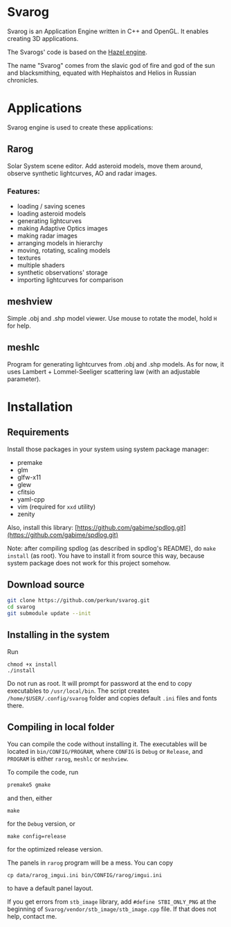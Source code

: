 # Svarog

Svarog is an Application Engine written in C++ and OpenGL. It enables creating
3D applications.

The Svarogs' code is based on the [Hazel engine](https://github.com/TheCherno/Hazel).

The name "Svarog" comes from the slavic god of fire and god of the sun and
blacksmithing, equated with Hephaistos and Helios in Russian chronicles.


# Applications

Svarog engine is used to create these applications:

## Rarog

Solar System scene editor. Add asteroid models, move them around, observe
synthetic lightcurves, AO and radar images.

### Features:

* loading / saving scenes
* loading asteroid models
* generating lightcurves
* making Adaptive Optics images
* making radar images
* arranging models in hierarchy
* moving, rotating, scaling models
* textures
* multiple shaders
* synthetic observations' storage
* importing lightcurves for comparison

## meshview

Simple .obj and .shp model viewer. Use mouse to rotate the model, hold `H` for
help.

## meshlc

Program for generating lightcurves from .obj and .shp models. As for now, it
uses Lambert + Lommel-Seeliger scattering law (with an adjustable parameter).



# Installation

## Requirements

Install those packages in your system using system package manager:

* premake
* glm
* glfw-x11
* glew
* cfitsio
* yaml-cpp
* vim (required for `xxd` utility)
* zenity

Also, install this library:
[https://github.com/gabime/spdlog.git](https://github.com/gabime/spdlog.git)

Note: after compiling spdlog (as described in spdlog's README), do `make
install` (as root). You have to install it from source this way, because system
package does not work for this project somehow.

## Download source

```bash
git clone https://github.com/perkun/svarog.git
cd svarog
git submodule update --init
```

## Installing in the system

Run
```
chmod +x install
./install
```

Do not run as root. It will prompt for password at the end to copy executables
to `/usr/local/bin`. The script creates `/home/$USER/.config/svarog` folder and
copies default `.ini` files and fonts there.

## Compiling in local folder

You can compile the code without installing it. The executables will be located
in `bin/CONFIG/PROGRAM`, where `CONFIG` is `Debug` or `Release`, and `PROGRAM` is
either `rarog`, `meshlc` or `meshview`.

To compile the code, run

```bash
premake5 gmake
```
and then, either
```
make
```
for the `Debug` version, or
```
make config=release
```
for the optimized release version.

The panels in `rarog` program will be a mess. You can copy
```
cp data/rarog_imgui.ini bin/CONFIG/rarog/imgui.ini
```
to have a default panel layout.


If you get errors from `stb_image` library, add `#define STBI_ONLY_PNG` at the
beginning of `Svarog/vendor/stb_image/stb_image.cpp` file. If that does not
help, contact me.





